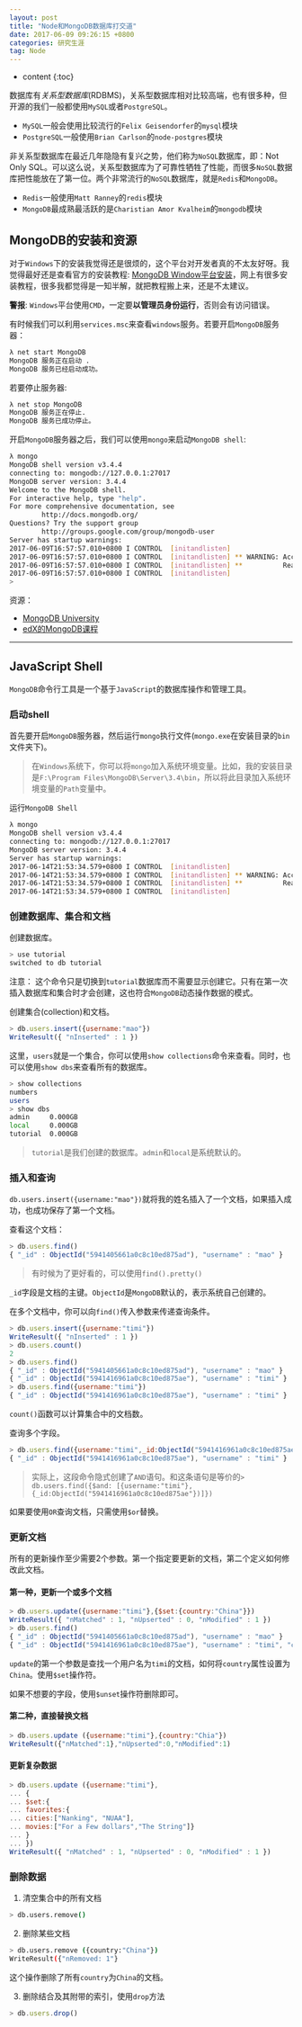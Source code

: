 ```yaml
---
layout: post
title: "Node和MongoDB数据库打交道"
date: 2017-06-09 09:26:15 +0800 
categories: 研究生涯
tag: Node
---
```

* content
{:toc}

数据库有*关系型数据库*(RDBMS)，关系型数据库相对比较高端，也有很多种，但开源的我们一般都使用`MySQL`或者`PostgreSQL`。

+ `MySQL`一般会使用比较流行的`Felix Geisendorfer`的`mysql`模块
+ `PostgreSQL`一般使用`Brian Carlson`的`node-postgres`模块

非关系型数据库在最近几年隐隐有复兴之势，他们称为`NoSQL`数据库，即：Not Only SQL。可以这么说，关系型数据库为了可靠性牺牲了性能，而很多`NoSQL`数据库把性能放在了第一位。两个非常流行的`NoSQL`数据库，就是`Redis`和`MongoDB`。

+ `Redis`一般使用`Matt Ranney`的`redis`模块
+ `MongoDB`最成熟最活跃的是`Charistian Amor Kvalheim`的`mongodb`模块

<!-- more -->

## MongoDB的安装和资源

对于`Windows`下的安装我觉得还是很烦的，这个平台对开发者真的不太友好呀。我觉得最好还是查看官方的安装教程: [MongoDB Window平台安装](https://docs.mongodb.com/manual/tutorial/install-mongodb-on-windows/)，网上有很多安装教程，很多我都觉得是一知半解，就把教程搬上来，还是不太建议。

**警报**: `Windows`平台使用`CMD`，一定要**以管理员身份运行**，否则会有访问错误。

有时候我们可以利用`services.msc`来查看`windows`服务。若要开启`MongoDB`服务器：

```bash
λ net start MongoDB
MongoDB 服务正在启动 .
MongoDB 服务已经启动成功。
```

若要停止服务器:

```bash
λ net stop MongoDB
MongoDB 服务正在停止.
MongoDB 服务已成功停止。
```

开启`MongoDB`服务器之后，我们可以使用`mongo`来启动`MongoDB shell`:

```bash
λ mongo
MongoDB shell version v3.4.4
connecting to: mongodb://127.0.0.1:27017
MongoDB server version: 3.4.4
Welcome to the MongoDB shell.
For interactive help, type "help".
For more comprehensive documentation, see
        http://docs.mongodb.org/
Questions? Try the support group
        http://groups.google.com/group/mongodb-user
Server has startup warnings:
2017-06-09T16:57:57.010+0800 I CONTROL  [initandlisten]
2017-06-09T16:57:57.010+0800 I CONTROL  [initandlisten] ** WARNING: Access control is not enabled for the database.
2017-06-09T16:57:57.010+0800 I CONTROL  [initandlisten] **          Read and write access to data and configuration is unrestricted.
2017-06-09T16:57:57.010+0800 I CONTROL  [initandlisten]
> 
```

资源：

+ [MongoDB University](https://university.mongodb.com/)
+ [edX的MongoDB课程](https://courses.edx.org/courses/course-v1:MongoDBx+M101x+2T2016/info)

---

## JavaScript Shell

`MongoDB`命令行工具是一个基于`JavaScript`的数据库操作和管理工具。

### 启动shell

首先要开启`MongoDB`服务器，然后运行`mongo`执行文件(`mongo.exe`在安装目录的`bin`文件夹下)。

> 在`Windows`系统下，你可以将`mongo`加入系统环境变量。比如，我的安装目录是`F:\Program Files\MongoDB\Server\3.4\bin`，所以将此目录加入系统环境变量的`Path`变量中。

运行`MongoDB Shell`

```bash
λ mongo
MongoDB shell version v3.4.4
connecting to: mongodb://127.0.0.1:27017
MongoDB server version: 3.4.4
Server has startup warnings:
2017-06-14T21:53:34.579+0800 I CONTROL  [initandlisten]
2017-06-14T21:53:34.579+0800 I CONTROL  [initandlisten] ** WARNING: Access control is not enabled for the database.
2017-06-14T21:53:34.579+0800 I CONTROL  [initandlisten] **          Read and write access to data and configuration is unrestricted.
2017-06-14T21:53:34.579+0800 I CONTROL  [initandlisten]
```

### 创建数据库、集合和文档

创建数据库。

```js
> use tutorial
switched to db tutorial
```

注意： 这个命令只是切换到`tutorial`数据库而不需要显示创建它。只有在第一次插入数据库和集合时才会创建，这也符合`MongoDB`动态操作数据的模式。

创建集合(collection)和文档。

```js
> db.users.insert({username:"mao"})
WriteResult({ "nInserted" : 1 })
```

这里，`users`就是一个集合，你可以使用`show collections`命令来查看。同时，也可以使用`show dbs`来查看所有的数据库。

```bash
> show collections
numbers
users
> show dbs
admin     0.000GB
local     0.000GB
tutorial  0.000GB
```

> `tutorial`是我们创建的数据库。`admin`和`local`是系统默认的。

### 插入和查询

`db.users.insert({username:"mao"})`就将我的姓名插入了一个文档，如果插入成功，也成功保存了第一个文档。

查看这个文档：

```js
> db.users.find()
{ "_id" : ObjectId("5941405661a0c8c10ed875ad"), "username" : "mao" }
```

> 有时候为了更好看的，可以使用`find().pretty()`

`_id`字段是文档的主键。`ObjectId`是`MongoDB`默认的，表示系统自己创建的。

在多个文档中，你可以向`find()`传入参数来传递查询条件。

```js
> db.users.insert({username:"timi"})
WriteResult({ "nInserted" : 1 })
> db.users.count()
2
> db.users.find()
{ "_id" : ObjectId("5941405661a0c8c10ed875ad"), "username" : "mao" }
{ "_id" : ObjectId("5941416961a0c8c10ed875ae"), "username" : "timi" }
> db.users.find({username:"timi"})
{ "_id" : ObjectId("5941416961a0c8c10ed875ae"), "username" : "timi" }
```

`count()`函数可以计算集合中的文档数。

查询多个字段。

```js
> db.users.find({username:"timi",_id:ObjectId("5941416961a0c8c10ed875ae")})
{ "_id" : ObjectId("5941416961a0c8c10ed875ae"), "username" : "timi" }
```

> 实际上，这段命令隐式创建了`AND`语句。和这条语句是等价的`> db.users.find({$and: [{username:"timi"},{_id:ObjectId("5941416961a0c8c10ed875ae"})]})`

如果要使用`OR`查询文档，只需使用`$or`替换。

### 更新文档

所有的更新操作至少需要2个参数。第一个指定要更新的文档，第二个定义如何修改此文档。

#### 第一种，更新一个或多个文档

```js
> db.users.update({username:"timi"},{$set:{country:"China"}})
WriteResult({ "nMatched" : 1, "nUpserted" : 0, "nModified" : 1 })
> db.users.find()
{ "_id" : ObjectId("5941405661a0c8c10ed875ad"), "username" : "mao" }
{ "_id" : ObjectId("5941416961a0c8c10ed875ae"), "username" : "timi", "country" : "China" }
```

`update`的第一个参数是查找一个用户名为`timi`的文档，如何将`country`属性设置为`China`。使用`$set`操作符。

如果不想要的字段，使用`$unset`操作符删除即可。

#### 第二种，直接替换文档

```js
> db.users.update ({username:"timi"},{country:"Chia"})
WriteResult({"nMatched":1},"nUpserted":0,"nModified":1)
```

#### 更新复杂数据

```js
> db.users.update ({username:"timi"},
... {
... $set:{
... favorites:{
... cities:["Nanking", "NUAA"],
... movies:["For a Few dollars","The String"]}
... }
... })
WriteResult({ "nMatched" : 1, "nUpserted" : 0, "nModified" : 1 })
```

### 删除数据

1. 清空集合中的所有文档

```bash
> db.users.remove()
```

2. 删除某些文档

```bash
> db.users.remove ({country:"China"})
WriteResult({"nRemoved: 1"}
```

这个操作删除了所有`country`为`China`的文档。

3. 删除结合及其附带的索引，使用`drop`方法

```js
> db.users.drop()
```